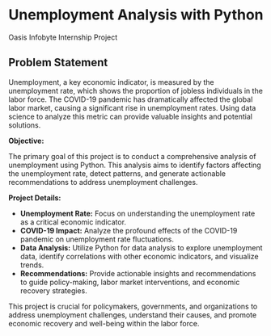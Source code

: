 # Unemployment Analysis with Python
Oasis Infobyte Internship Project
## Problem Statement

Unemployment, a key economic indicator, is measured by the unemployment rate, which shows the proportion of jobless individuals in the labor force. The COVID-19 pandemic has dramatically affected the global labor market, causing a significant rise in unemployment rates. Using data science to analyze this metric can provide valuable insights and potential solutions.

**Objective:**

The primary goal of this project is to conduct a comprehensive analysis of unemployment using Python. This analysis aims to identify factors affecting the unemployment rate, detect patterns, and generate actionable recommendations to address unemployment challenges.

**Project Details:**

- **Unemployment Rate:** Focus on understanding the unemployment rate as a critical economic indicator.
- **COVID-19 Impact:** Analyze the profound effects of the COVID-19 pandemic on unemployment rate fluctuations.
- **Data Analysis:** Utilize Python for data analysis to explore unemployment data, identify correlations with other economic indicators, and visualize trends.
- **Recommendations:** Provide actionable insights and recommendations to guide policy-making, labor market interventions, and economic recovery strategies.

This project is crucial for policymakers, governments, and organizations to address unemployment challenges, understand their causes, and promote economic recovery and well-being within the labor force.
